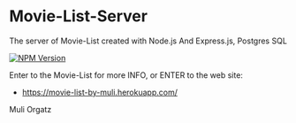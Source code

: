 # Movie-List-Server
The server of Movie-List created with Node.js And Express.js, Postgres SQL

[![NPM Version][npm-image]][npm-url]

Enter to the Movie-List for more INFO, or ENTER to the web site:
* https://movie-list-by-muli.herokuapp.com/

Muli Orgatz

<!-- Markdown link & img dfn's -->
[npm-image]: https://img.shields.io/npm/v/datadog-metrics.svg?style=flat-square
[npm-url]: https://npmjs.org/package/datadog-metrics
